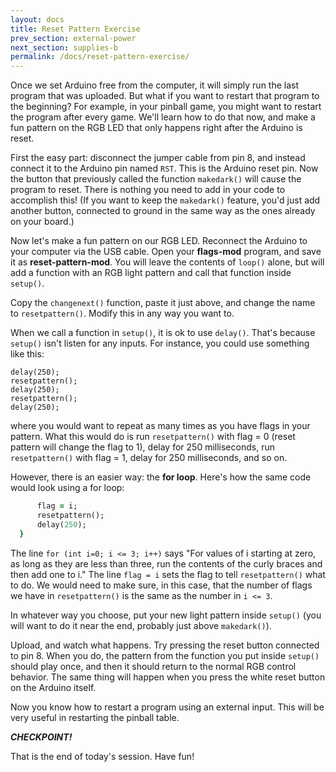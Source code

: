 ```yaml
---
layout: docs
title: Reset Pattern Exercise
prev_section: external-power
next_section: supplies-b
permalink: /docs/reset-pattern-exercise/
---
```


Once we set Arduino free from the computer, it will simply run the last program that was uploaded. But what if you want to restart that program to the beginning? For example, in your pinball game, you might want to restart the program after every game. We'll learn how to do that now, and make a fun pattern on the RGB LED that only happens right after the Arduino is reset.

First the easy part: disconnect the jumper cable
from pin 8, and instead connect it to the Arduino pin named ```RST```. This is the Arduino reset pin. Now the button that
previously called the function ```makedark()``` will cause the program to
reset. There is nothing you need to add in your code to accomplish this! (If you want to keep the ```makedark()``` feature, you'd just add another button, connected to ground in the same way as the ones already on your board.)

Now let's make a fun pattern on our RGB LED. Reconnect the Arduino to your computer via the USB cable. Open your **flags-mod** program, and save it as **reset-pattern-mod**. You will leave the contents of ```loop()``` alone, but will add a function with an RGB light pattern and call that function inside ```setup()```. 

Copy the ```changenext()``` function, paste it just above, and change the name to ```resetpattern()```. Modify this in any way you want to. 

When we call a function in ```setup()```, it is ok to use ```delay()```. That's because ```setup()``` isn't listen for any inputs. For instance, you could use something like this:

```resetpattern();
delay(250);
resetpattern();
delay(250);
resetpattern();
delay(250);
```

where you would want to repeat as many times as you have flags in your pattern. What this would do is run ```resetpattern()```  with flag = 0 (reset pattern will change the flag to 1), delay for 250 milliseconds, run ```resetpattern()``` with flag = 1, delay for 250 milliseconds, and so on.

However, there is an easier way: the **for loop**. Here's how the same code would look using a for loop:

```for (int i=0; i <= 3; i++){
      flag = i;
      resetpattern();
      delay(250);
  }
```

The line ```for (int i=0; i <= 3; i++)``` says "For values of i starting at zero, as long as they are less than three, run the contents of the curly braces and then add one to i." The line ```flag = i``` sets the flag to tell ```resetpattern()``` what to do. We would need to make sure, in this case, that the number of flags we have in ```resetpattern()``` is the same as the number in ```i <= 3```. 

In whatever way you choose, put your new light pattern inside ```setup()``` (you will want to do it near the end, probably just above ```makedark()```).

Upload, and watch what happens. Try pressing the reset button connected to pin 8. When you do, the pattern from the function you put inside ```setup()``` should play once, and then it should return to the normal RGB control behavior. The same thing will happen when you press the white reset button on the Arduino itself.

Now you know how to restart a program using an external input. This will be very useful in restarting the pinball table. 

**_CHECKPOINT!_**

That is the end of today's session. Have fun!